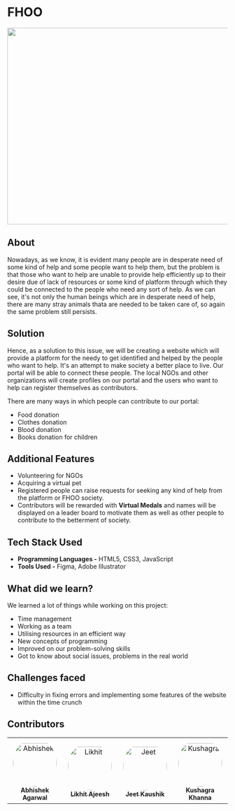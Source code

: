 # FHOO
<p align ="center"><img src = "https://imgur.com/FYNmULD.png" height = "450px" width = 850px"/></p>

## About
Nowadays, as we know, it is evident many people are in desperate need of some kind of help and some people want to help them, but the problem is that those who want to help are 
unable to provide help efficiently up to their desire due of lack of resources or some kind of platform through which they could be connected to the people who need any sort of 
help. As we can see, it's not only the human beings which are in desperate need of help, there are many stray animals thata are needed to be taken care of, so again the same 
problem still persists.

## Solution
Hence, as a solution to this issue, we will be creating a website which will provide a platform for the needy to get identified and helped by the people who want to help. It's 
an attempt to make society a better place to live. Our portal will be able to connect these people. The local NGOs and other organizations will create profiles on our portal 
and the users who want to help can register themselves as contributors.

There are many ways in which people can contribute to our portal:

* Food donation
* Clothes donation
* Blood donation
* Books donation for children

## Additional Features
* Volunteering for NGOs
* Acquiring a virtual pet
* Registered people can raise requests for seeking any kind of help from the platform or FHOO society.
* Contributors will be rewarded with **Virtual Medals** and names will be displayed on a leader board to motivate them as well as other people to contribute to the betterment 
of society.

## Tech Stack Used
* **Programming Languages -** HTML5, CSS3, JavaScript 
* **Tools Used -** Figma, Adobe Illustrator

## What did we learn?
We learned a lot of things while working on this project:
* Time management
* Working as a team
* Utilising resources in an efficient way
* New concepts of programming
* Improved on our problem-solving skills
* Got to know about social issues, problems in the real world

## Challenges faced
* Difficulty in fixing errors and implementing some features of the website within the time crunch

## Contributors

<table>
<tr>
    <td align="center" style="word-wrap: break-word; width: 150.0; height: 150.0">
        <a href=https://github.com/Abhii-Agarwal09>
            <img src=https://avatars.githubusercontent.com/u/75776332?v=4 width="100;"  style="border-radius:50%;align-items:center;justify-content:center;overflow:hidden;padding-top:10px" alt=Abhishek Agarwal/>
            <br />
            <sub style="font-size:14px"><b>Abhishek Agarwal</b></sub>
        </a>
    </td>
    <td align="center" style="word-wrap: break-word; width: 150.0; height: 150.0">
        <a href=https://github.com/Likkiii>
            <img src=https://avatars.githubusercontent.com/u/76266365?v=4 width="100;"  style="border-radius:50%;align-items:center;justify-content:center;overflow:hidden;padding-top:10px" alt=Likhit Ajeesh/>
            <br />
            <sub style="font-size:14px"><b>Likhit Ajeesh</b></sub>
        </a>
    </td>
    <td align="center" style="word-wrap: break-word; width: 150.0; height: 150.0">
        <a href=https://github.com/JeetKaushik8055>
            <img src=https://avatars.githubusercontent.com/u/78296225?v=4 width="100;"  style="border-radius:50%;align-items:center;justify-content:center;overflow:hidden;padding-top:10px" alt=Jeet Kaushik/>
            <br />
            <sub style="font-size:14px"><b>Jeet Kaushik</b></sub>
        </a>
    </td>
    <td align="center" style="word-wrap: break-word; width: 150.0; height: 150.0">
        <a href=https://github.com/Kushagra2702>
            <img src=https://avatars.githubusercontent.com/u/82564423?v=4 width="100;"  style="border-radius:50%;align-items:center;justify-content:center;overflow:hidden;padding-top:10px" alt=Kushagra Khanna/>
            <br />
            <sub style="font-size:14px"><b>Kushagra Khanna</b></sub>
        </a>
    </td>
</tr>
</table>

